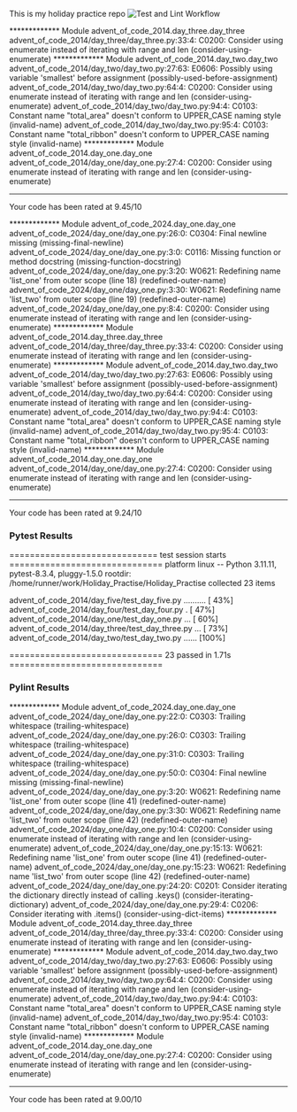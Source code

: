 This is my holiday practice repo
![Test and Lint Workflow](https://github.com/Candice-Bennett/Holiday_Practise/actions/workflows/pytest-pylint.yml/badge.svg)

************* Module advent_of_code_2014.day_three.day_three
advent_of_code_2014/day_three/day_three.py:33:4: C0200: Consider using enumerate instead of iterating with range and len (consider-using-enumerate)
************* Module advent_of_code_2014.day_two.day_two
advent_of_code_2014/day_two/day_two.py:27:63: E0606: Possibly using variable 'smallest' before assignment (possibly-used-before-assignment)
advent_of_code_2014/day_two/day_two.py:64:4: C0200: Consider using enumerate instead of iterating with range and len (consider-using-enumerate)
advent_of_code_2014/day_two/day_two.py:94:4: C0103: Constant name "total_area" doesn't conform to UPPER_CASE naming style (invalid-name)
advent_of_code_2014/day_two/day_two.py:95:4: C0103: Constant name "total_ribbon" doesn't conform to UPPER_CASE naming style (invalid-name)
************* Module advent_of_code_2014.day_one.day_one
advent_of_code_2014/day_one/day_one.py:27:4: C0200: Consider using enumerate instead of iterating with range and len (consider-using-enumerate)

-----------------------------------
Your code has been rated at 9.45/10

************* Module advent_of_code_2024.day_one.day_one
advent_of_code_2024/day_one/day_one.py:26:0: C0304: Final newline missing (missing-final-newline)
advent_of_code_2024/day_one/day_one.py:3:0: C0116: Missing function or method docstring (missing-function-docstring)
advent_of_code_2024/day_one/day_one.py:3:20: W0621: Redefining name 'list_one' from outer scope (line 18) (redefined-outer-name)
advent_of_code_2024/day_one/day_one.py:3:30: W0621: Redefining name 'list_two' from outer scope (line 19) (redefined-outer-name)
advent_of_code_2024/day_one/day_one.py:8:4: C0200: Consider using enumerate instead of iterating with range and len (consider-using-enumerate)
************* Module advent_of_code_2014.day_three.day_three
advent_of_code_2014/day_three/day_three.py:33:4: C0200: Consider using enumerate instead of iterating with range and len (consider-using-enumerate)
************* Module advent_of_code_2014.day_two.day_two
advent_of_code_2014/day_two/day_two.py:27:63: E0606: Possibly using variable 'smallest' before assignment (possibly-used-before-assignment)
advent_of_code_2014/day_two/day_two.py:64:4: C0200: Consider using enumerate instead of iterating with range and len (consider-using-enumerate)
advent_of_code_2014/day_two/day_two.py:94:4: C0103: Constant name "total_area" doesn't conform to UPPER_CASE naming style (invalid-name)
advent_of_code_2014/day_two/day_two.py:95:4: C0103: Constant name "total_ribbon" doesn't conform to UPPER_CASE naming style (invalid-name)
************* Module advent_of_code_2014.day_one.day_one
advent_of_code_2014/day_one/day_one.py:27:4: C0200: Consider using enumerate instead of iterating with range and len (consider-using-enumerate)

-----------------------------------
Your code has been rated at 9.24/10

### Pytest Results
============================= test session starts ==============================
platform linux -- Python 3.11.11, pytest-8.3.4, pluggy-1.5.0
rootdir: /home/runner/work/Holiday_Practise/Holiday_Practise
collected 23 items

advent_of_code_2014/day_five/test_day_five.py ..........                 [ 43%]
advent_of_code_2014/day_four/test_day_four.py .                          [ 47%]
advent_of_code_2014/day_one/test_day_one.py ...                          [ 60%]
advent_of_code_2014/day_three/test_day_three.py ...                      [ 73%]
advent_of_code_2014/day_two/test_day_two.py ......                       [100%]

============================== 23 passed in 1.71s ==============================
### Pylint Results
************* Module advent_of_code_2024.day_one.day_one
advent_of_code_2024/day_one/day_one.py:22:0: C0303: Trailing whitespace (trailing-whitespace)
advent_of_code_2024/day_one/day_one.py:26:0: C0303: Trailing whitespace (trailing-whitespace)
advent_of_code_2024/day_one/day_one.py:31:0: C0303: Trailing whitespace (trailing-whitespace)
advent_of_code_2024/day_one/day_one.py:50:0: C0304: Final newline missing (missing-final-newline)
advent_of_code_2024/day_one/day_one.py:3:20: W0621: Redefining name 'list_one' from outer scope (line 41) (redefined-outer-name)
advent_of_code_2024/day_one/day_one.py:3:30: W0621: Redefining name 'list_two' from outer scope (line 42) (redefined-outer-name)
advent_of_code_2024/day_one/day_one.py:10:4: C0200: Consider using enumerate instead of iterating with range and len (consider-using-enumerate)
advent_of_code_2024/day_one/day_one.py:15:13: W0621: Redefining name 'list_one' from outer scope (line 41) (redefined-outer-name)
advent_of_code_2024/day_one/day_one.py:15:23: W0621: Redefining name 'list_two' from outer scope (line 42) (redefined-outer-name)
advent_of_code_2024/day_one/day_one.py:24:20: C0201: Consider iterating the dictionary directly instead of calling .keys() (consider-iterating-dictionary)
advent_of_code_2024/day_one/day_one.py:29:4: C0206: Consider iterating with .items() (consider-using-dict-items)
************* Module advent_of_code_2014.day_three.day_three
advent_of_code_2014/day_three/day_three.py:33:4: C0200: Consider using enumerate instead of iterating with range and len (consider-using-enumerate)
************* Module advent_of_code_2014.day_two.day_two
advent_of_code_2014/day_two/day_two.py:27:63: E0606: Possibly using variable 'smallest' before assignment (possibly-used-before-assignment)
advent_of_code_2014/day_two/day_two.py:64:4: C0200: Consider using enumerate instead of iterating with range and len (consider-using-enumerate)
advent_of_code_2014/day_two/day_two.py:94:4: C0103: Constant name "total_area" doesn't conform to UPPER_CASE naming style (invalid-name)
advent_of_code_2014/day_two/day_two.py:95:4: C0103: Constant name "total_ribbon" doesn't conform to UPPER_CASE naming style (invalid-name)
************* Module advent_of_code_2014.day_one.day_one
advent_of_code_2014/day_one/day_one.py:27:4: C0200: Consider using enumerate instead of iterating with range and len (consider-using-enumerate)

-----------------------------------
Your code has been rated at 9.00/10

